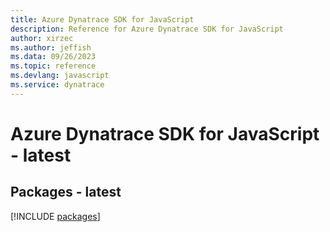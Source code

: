 ```yaml
---
title: Azure Dynatrace SDK for JavaScript
description: Reference for Azure Dynatrace SDK for JavaScript
author: xirzec
ms.author: jeffish
ms.data: 09/26/2023
ms.topic: reference
ms.devlang: javascript
ms.service: dynatrace
---
```

# Azure Dynatrace SDK for JavaScript - latest
## Packages - latest
[!INCLUDE [packages](dynatrace-index.md)]